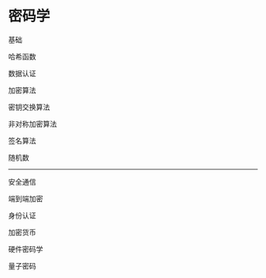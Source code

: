 # 密码学


基础

哈希函数

数据认证

加密算法

密钥交换算法

非对称加密算法

签名算法

随机数

---

安全通信

端到端加密

身份认证

加密货币

硬件密码学

量子密码

